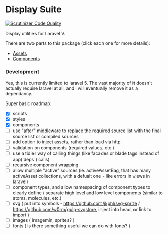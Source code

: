 Display Suite
=============

[![Scrutinizer Code Quality](https://scrutinizer-ci.com/g/tedslittlerobot/display-suite/badges/quality-score.png?b=master)](https://scrutinizer-ci.com/g/tedslittlerobot/display-suite/?branch=master)

Display utilities for Laravel V.

There are two parts to this package (click each one for more details):

- [Assets](docs/assets/readme.md)
- [Components](docs/components/readme.md)

### Development

Yes, this is currently limited to laravel 5. The vast majority of it doesn't actually require laravel at all, and i will eventually remove it as a dependancy.

Super basic roadmap:

- [x] scripts
- [x] styles
- [x] components
- [ ] use "after" middleware to replace the required source list with the final source list or compiled sources
- [ ] add option to inject assets, rather than load via http
- [ ] validation on components (required values, etc.)
- [ ] use a tidier way of calling things (like facades or blade tags instead of app('deps') calls)
- [ ] recursive component wrapping
- [ ] allow multiple "active" sources (ie. activeAssetBag, that has many activeAsset collections, with a defualt one - like errors in views in laravel)
- [ ] component types, and allow namespacing of component types to clearly define / separate high level and low level components (similar to atoms, molecules, etc.)
- [ ] svg ( put into symbols - https://github.com/jkphl/svg-sprite / https://github.com/w0rm/gulp-svgstore, inject into head, or link to import )
- [ ] images ( imagemin, sprites? )
- [ ] fonts ( is there something useful we can do with fonts? )
